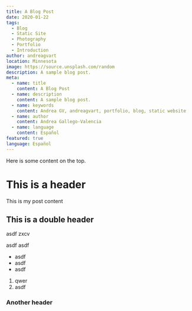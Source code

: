 ```yaml
---
title: A Blog Post
date: 2020-01-22
tags: 
  - Blog
  - Static Site
  - Photography
  - Portfolio
  - Introduction
author: andreagvart
location: Minnesota
image: https://source.unsplash.com/random
description: A sample blog post.
meta:
  - name: title
    content: A Blog Post
  - name: description
    content: A sample blog post.
  - name: keywords
    content: Andrea GV, andreagvart, portfolio, blog, static website
  - name: author
    content: Andrea Gallego-Valencia
  - name: language
    content: Español
featured: true
language: Español
---
```


Here is some content on the top.

# This is a header

This is my post content

## This is a double header

asdf zxcv

asdf
asdf


- asdf
- asdf
- asdf

1. qwer
2. asdf

### Another header
